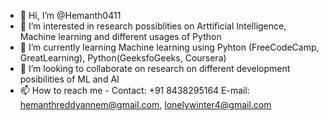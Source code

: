- 👋 Hi, I’m @Hemanth0411
- 👀 I’m interested in research possiblities on Arttificial Intelligence, Machine learning and different usages of Python
- 🌱 I’m currently learning Machine learning using Pyhton (FreeCodeCamp, GreatLearning), Python(GeeksfoGeeks, Coursera)
- 💞️ I’m looking to collaborate on research on different development posibilities of ML and AI
- 📫 How to reach me - Contact: +91 8438295164 E-mail: hemanthreddyannem@gmail.com, lonelywinter4@gmail.com

<!---
Hemanth0411/Hemanth0411 is a ✨ special ✨ repository because its `README.md` (this file) appears on your GitHub profile.
You can click the Preview link to take a look at your changes.
--->
